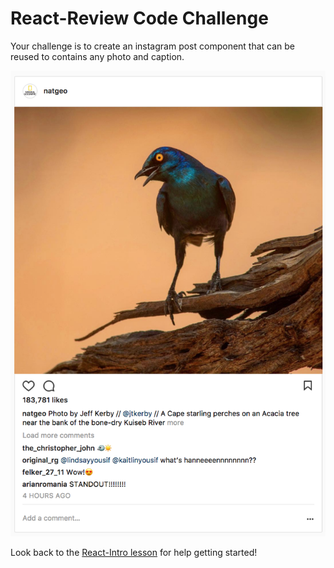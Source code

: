 # React-Review Code Challenge

Your challenge is to create an instagram post component that can be reused to contains any photo and caption.

![insta-example](./public/insta-example.png)

Look back to the [React-Intro lesson](https://git.generalassemb.ly/ga-wdi-lessons/react-intro) for help getting started!